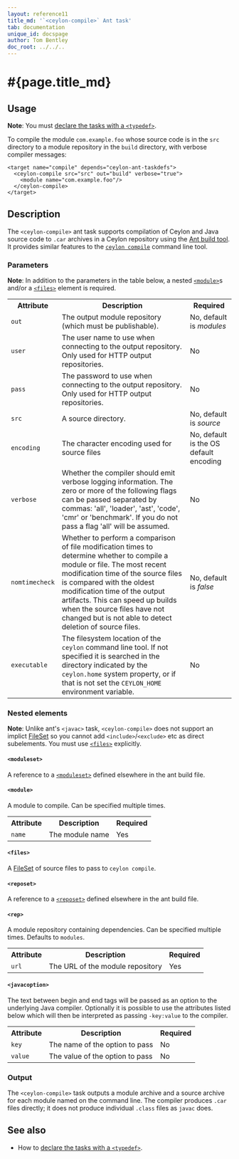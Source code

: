 ```yaml
---
layout: reference11
title_md: '`<ceylon-compile>` Ant task'
tab: documentation
unique_id: docspage
author: Tom Bentley
doc_root: ../../..
---
```


# #{page.title_md}

## Usage 

**Note**: You must [declare the tasks with a `<typedef>`](../ant).

To compile the module `com.example.foo` whose source code is in the 
`src` directory to a module repository in the `build` directory, with 
verbose compiler messages:

<!-- lang: xml -->
    <target name="compile" depends="ceylon-ant-taskdefs">
      <ceylon-compile src="src" out="build" verbose="true">
        <module name="com.example.foo"/>
      </ceylon-compile>
    </target>

## Description

The `<ceylon-compile>` ant task supports compilation of Ceylon and Java source code
to `.car` archives in a Ceylon repository using the [Ant build tool](http://ant.apache.org). 
It provides similar features to the [`ceylon compile`](../ceylon/subcommands/ceylon-compile.html) 
command line tool.

### Parameters

**Note**: In addition to the parameters in the table below, 
a nested [`<module>`](#module)s and/or a [`<files>`](#files) element is 
required.

<table class="ant-parameters">
<tbody>
<tr>
<th>Attribute</th>
<th>Description</th>
<th>Required</th>
</tr>

<tr>
<td><code>out</code></td>
<td>The output module repository (which must be publishable).</td>
<td>No, default is <i>modules</i></td>
</tr>

<tr>
<td><code>user</code></td>
<td>The user name to use when connecting to the output repository. Only used for HTTP output repositories.</td>
<td>No</td>
</tr>

<tr>
<td><code>pass</code></td>
<td>The password to use when connecting to the output repository. Only used for HTTP output repositories.</td>
<td>No</td>
</tr>

<tr>
<td><code>src</code></td>
<td>A source directory.</td>
<td>No, default is <i>source</i></td>
</tr>

<tr>
<td><code>encoding</code></td>
<td>The character encoding used for source files</td>
<td>No, default is the OS default encoding</td>
</tr>

<tr>
<td><code>verbose</code></td>
<td>Whether the compiler should emit verbose logging information. The zero or more of the
following flags can be passed separated by commas: 'all', 'loader', 'ast', 'code', 'cmr' or
'benchmark'. If you do not pass a flag 'all' will be assumed.</td>
<td>No</td>
</tr>

<tr>
<td><code>nomtimecheck</code></td>
<td>Whether to perform a comparison of file modification times to determine 
whether to compile a module or file. The most recent modification time of the source files
is compared with the oldest modification time of the output artifacts. 
This can speed up builds when the source files have not 
changed but is not able to detect deletion of source files.</td>
<td>No, default is <i>false</i></td>
</tr>

<tr>
<td><code>executable</code></td>
<td>The filesystem location of the <code>ceylon</code> command line tool. 
If not specified it is searched in the directory indicated by 
the <code>ceylon.home</code> system property, or if that is not set 
the <code>CEYLON_HOME</code> environment variable.</td>
<td>No</td>
</tr>

</tbody>
</table>

### Nested elements

**Note**: Unlike ant's `<javac>` task, `<ceylon-compile>` does not support an implict
[FileSet](http://ant.apache.org/manual/Types/fileset.html) so you cannot
add `<include>`/`<exclude>` etc as direct subelements. You must use 
[`<files>`](#files) explicitly.

#### `<moduleset>`

A reference to a [`<moduleset>`](../ant#reposet) defined elsewhere in the 
ant build file. 

#### `<module>`

A module to compile. Can be specified multiple times.

<table class="ant-parameters">
<tbody>
<tr>
<th>Attribute</th>
<th>Description</th>
<th>Required</th>
</tr>

<tr>
<td><code>name</code></td>
<td>The module name</td>
<td>Yes</td>
</tr>

</tbody>
</table>

#### `<files>`
A [FileSet](http://ant.apache.org/manual/Types/fileset.html) of source files 
to pass to `ceylon compile`.

#### `<reposet>`
A reference to a [`<reposet>`](../ant#reposet) defined elsewhere in the 
ant build file. 

#### `<rep>`
A module repository containing dependencies. Can be specified multiple times. Defaults to `modules`.

<table class="ant-parameters">
<tbody>
<tr>
<th>Attribute</th>
<th>Description</th>
<th>Required</th>
</tr>

<tr>
<td><code>url</code></td>
<td>The URL of the module repository</td>
<td>Yes</td>
</tr>

</tbody>
</table>

#### `<javacoption>`
The text between begin and end tags will be passed as an option to the underlying
Java compiler. Optionally it is possible to use the attributes listed below which
will then be interpreted as passing `-key:value` to the compiler.

<table class="ant-parameters">
<tbody>
<tr>
<th>Attribute</th>
<th>Description</th>
<th>Required</th>
</tr>

<tr>
<td><code>key</code></td>
<td>The name of the option to pass</td>
<td>No</td>
</tr>

<tr>
<td><code>value</code></td>
<td>The value of the option to pass</td>
<td>No</td>
</tr>

</tbody>
</table>

### Output

The `<ceylon-compile>` task outputs a module archive and a source archive for 
each module named on the command line. The compiler produces `.car` files 
directly; it does not produce individual `.class` files as `javac` does.

## See also

* How to [declare the tasks with a `<typedef>`](../ant).


